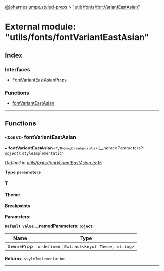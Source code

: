 [@johanneslumpe/styled-props](../README.md) > ["utils/fonts/fontVariantEastAsian"](../modules/_utils_fonts_fontvarianteastasian_.md)

# External module: "utils/fonts/fontVariantEastAsian"

## Index

### Interfaces

* [FontVariantEastAsianProps](../interfaces/_utils_fonts_fontvarianteastasian_.fontvarianteastasianprops.md)

### Functions

* [fontVariantEastAsian](_utils_fonts_fontvarianteastasian_.md#fontvarianteastasian)

---

## Functions

<a id="fontvarianteastasian"></a>

### `<Const>` fontVariantEastAsian

▸ **fontVariantEastAsian**<`T`,`Theme`,`Breakpoints`>(__namedParameters?: *`object`*): `styleImplementation`

*Defined in [utils/fonts/fontVariantEastAsian.ts:15](https://github.com/johanneslumpe/styled-props/blob/8e709f1/src/utils/fonts/fontVariantEastAsian.ts#L15)*

**Type parameters:**

#### T 
#### Theme 
#### Breakpoints 
**Parameters:**

**`Default value` __namedParameters: `object`**

| Name | Type |
| ------ | ------ |
| themeProp | `undefined` \| `Extract<keyof Theme, string>` |

**Returns:** `styleImplementation`

___


